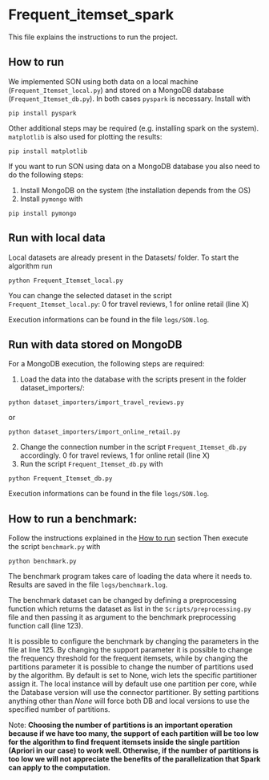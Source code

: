 # Frequent_itemset_spark
This file explains the instructions to run the project.

## How to run
We implemented SON using both data on a local machine (`Frequent_Itemset_local.py`) and stored on a MongoDB database (`Frequent_Itemset_db.py`).
In both cases `pyspark` is necessary. Install with
```shell
pip install pyspark
```
Other additional steps may be required (e.g. installing spark on the system).
`matplotlib` is also used for plotting the results:
```shell
pip install matplotlib
```

If you want to run SON using data on a MongoDB database you also need to do the following steps:
1. Install MongoDB on the system (the installation depends from the OS)
2. Install `pymongo` with
```shell
pip install pymongo
```

## Run with local data
Local datasets are already present in the Datasets/ folder. To start the algorithm run
```shell
python Frequent_Itemset_local.py
```
You can change the selected dataset in the script `Frequent_Itemset_local.py`: 0 for travel reviews, 1 for online retail (line X)

Execution informations can be found in the file `logs/SON.log`.

## Run with data stored on MongoDB
For a MongoDB execution, the following steps are required:
1. Load the data into the database with the scripts present in the folder dataset_importers/:
```shell
python dataset_importers/import_travel_reviews.py
```
or
```shell
python dataset_importers/import_online_retail.py
```
2. Change the connection number in the script `Frequent_Itemset_db.py` accordingly. 0 for travel reviews, 1 for online retail (line X)
3. Run the script `Frequent_Itemset_db.py` with
```shell
python Frequent_Itemset_db.py
```

Execution informations can be found in the file `logs/SON.log`.

## How to run a benchmark:
Follow the instructions explained in the [How to run](#how-to-run) section
Then execute the script `benchmark.py` with
```shell
python benchmark.py
```

The benchmark program takes care of loading the data where it needs to.
Results are saved in the file `logs/benchmark.log`.

The benchmark dataset can be changed by defining a preprocessing function which returns the dataset as list in the `Scripts/preprocessing.py` file and then passing it as argument to the benchmark preprocessing function call (line 123).

It is possible to configure the benchmark by changing the parameters in the file at line 125.
By changing the support parameter it is possible to change the frequency threshold for the frequent itemsets, while by changing the partitions parameter it is possible to change the number of partitions used by the algorithm. By default is set to None, wich lets the specific
partitioner assign it. The local instance will by default use one partition per core, while the Database version will use the connector partitioner.
By setting partitions anything other than *None* will force both DB and local versions to use the specified number of partitions.

Note: **Choosing the number of partitions is an important operation because if we have too many, the support of each partition will be too low for the algorithm to find frequent itemsets inside the single partition (Apriori in our case) to work well. Otherwise, if the number of partitions is too low we will not appreciate the benefits of the parallelization that Spark can apply to the computation.**
